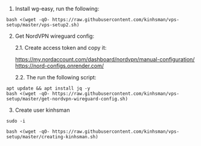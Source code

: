 1. Install wg-easy, run the following:
```
bash <(wget -qO- https://raw.githubusercontent.com/kinhsman/vps-setup/master/vps-setup2.sh)
```

2. Get NordVPN wireguard config:
   
   2.1. Create access token and copy it:

   https://my.nordaccount.com/dashboard/nordvpn/manual-configuration/
   https://nord-configs.onrender.com/

   2.2. The run the following script:
```
apt update && apt install jq -y   
bash <(wget -qO- https://raw.githubusercontent.com/kinhsman/vps-setup/master/get-nordvpn-wireguard-config.sh)
```
3. Create user kinhsman

```
sudo -i
```

```
bash <(wget -qO- https://raw.githubusercontent.com/kinhsman/vps-setup/master/creating-kinhsman.sh)
```
